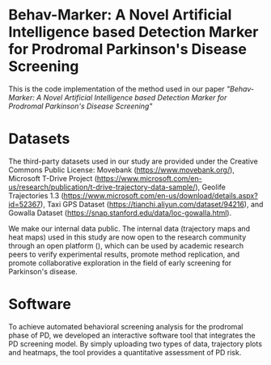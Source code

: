 # Behav-Marker: A Novel Artificial Intelligence based Detection Marker for Prodromal Parkinson's Disease Screening
This is the code implementation of the method used in our paper *"Behav-Marker: A Novel Artificial Intelligence based Detection Marker for Prodromal Parkinson's Disease Screening"*
# Datasets
The third-party datasets used in our study are provided under the Creative Commons Public License: Movebank (https://www.movebank.org/), Microsoft T-Drive Project (https://www.microsoft.com/en-us/research/publication/t-drive-trajectory-data-sample/), Geolife Trajectories 1.3 (https://www.microsoft.com/en-us/download/details.aspx?id=52367), Taxi GPS Dataset (https://tianchi.aliyun.com/dataset/94216), and Gowalla Dataset (https://snap.stanford.edu/data/loc-gowalla.html).

We make our internal data public. The internal data (trajectory maps and heat maps) used in this study are now open to the research community through an open platform (), which can be used by academic research peers to verify experimental results, promote method replication, and promote collaborative exploration in the field of early screening for Parkinson's disease.
# Software
To achieve automated behavioral screening analysis for the prodromal phase of PD, we developed an interactive software tool that integrates the PD screening model. By simply uploading two types of data, trajectory plots and heatmaps, the tool provides a quantitative assessment of PD risk.
